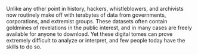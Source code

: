 Unlike any other point in history, hackers, whistleblowers, and archivists now routinely make off with terabytes of data from governments, corporations, and extremist groups. These datasets often contain goldmines of revelations in the public interest, and in many cases are freely available for anyone to download. Yet these digital tomes can prove extremely difficult to analyze or interpret, and few people today have the skills to do so.
